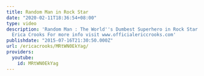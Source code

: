 ```yaml
---
title: Random Man in Rock Star
date: "2020-02-11T18:36:54+08:00"
type: video
description: 'Random Man : The World''s Dumbest Superhero in Rock Star Directed by
  Erica Crooks For more info visit www.officialericcrooks.com'
publishdate: "2015-07-16T21:30:50.000Z"
url: /ericacrooks/MRtWN0EkYag/
providers:
  youtube:
    id: MRtWN0EkYag
---
```

